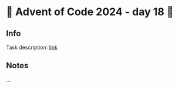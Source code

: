 # 🎄 Advent of Code 2024 - day 18 🎄

## Info

Task description: [link](https://adventofcode.com/2024/day/18)

## Notes

...